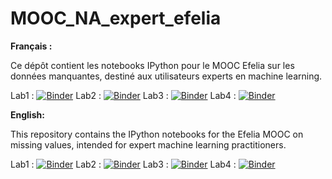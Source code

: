 # MOOC_NA_expert_efelia

**Français :**

Ce dépôt contient les notebooks IPython pour le MOOC Efelia sur les données manquantes, destiné aux utilisateurs experts en machine learning.

Lab1 : [![Binder](https://mybinder.org/badge_logo.svg)](https://mybinder.org/v2/gh/AudeSportisse/MOOC_NA_expert_efelia/HEAD?urlpath=%2Fdoc%2Ftree%2FLab1_MOOC_Expert_fr.ipynb)
Lab2 : [![Binder](https://mybinder.org/badge_logo.svg)](https://mybinder.org/v2/gh/AudeSportisse/MOOC_NA_expert_efelia/HEAD?urlpath=%2Fdoc%2Ftree%2FLab2_MOOC_Expert_fr.ipynb)
Lab3 : [![Binder](https://mybinder.org/badge_logo.svg)](https://mybinder.org/v2/gh/AudeSportisse/MOOC_NA_expert_efelia/HEAD?urlpath=%2Fdoc%2Ftree%2FLab3_MOOC_Expert_fr.ipynb)
Lab4 : [![Binder](https://mybinder.org/badge_logo.svg)](https://mybinder.org/v2/gh/AudeSportisse/MOOC_NA_expert_efelia/HEAD?urlpath=%2Fdoc%2Ftree%2FLab4_MOOC_Expert_fr.ipynb)

**English:**

This repository contains the IPython notebooks for the Efelia MOOC on missing values, intended for expert machine learning practitioners.

Lab1 : [![Binder](https://mybinder.org/badge_logo.svg)](https://mybinder.org/v2/gh/AudeSportisse/MOOC_NA_expert_efelia/HEAD?urlpath=%2Fdoc%2Ftree%2FLab1_MOOC_Expert_en.ipynb)
Lab2 : [![Binder](https://mybinder.org/badge_logo.svg)](https://mybinder.org/v2/gh/AudeSportisse/MOOC_NA_expert_efelia/HEAD?urlpath=%2Fdoc%2Ftree%2FLab2_MOOC_Expert_en.ipynb)
Lab3 : [![Binder](https://mybinder.org/badge_logo.svg)](https://mybinder.org/v2/gh/AudeSportisse/MOOC_NA_expert_efelia/HEAD?urlpath=%2Fdoc%2Ftree%2FLab3_MOOC_Expert_en.ipynb)
Lab4 : [![Binder](https://mybinder.org/badge_logo.svg)](https://mybinder.org/v2/gh/AudeSportisse/MOOC_NA_expert_efelia/HEAD?urlpath=%2Fdoc%2Ftree%2FLab4_MOOC_Expert_en.ipynb)
